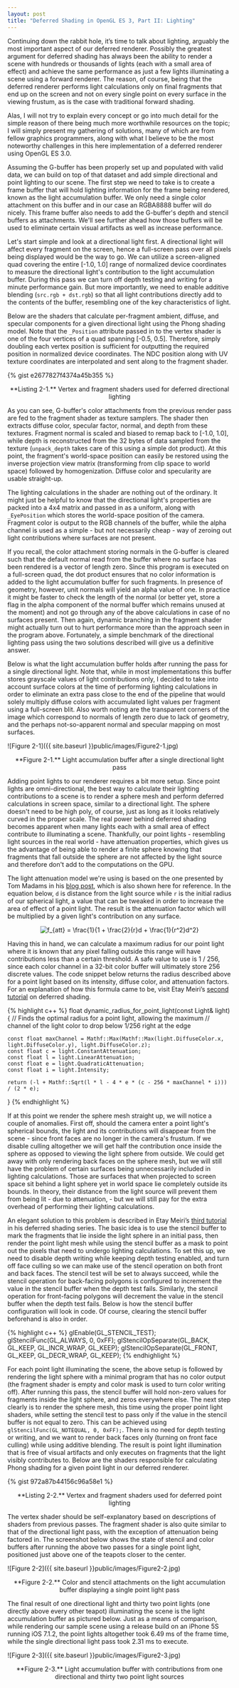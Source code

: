 ```yaml
---
layout: post
title: "Deferred Shading in OpenGL ES 3, Part II: Lighting"
---
```


Continuing down the rabbit hole, it’s time to talk about lighting, arguably the most important aspect of our deferred renderer. Possibly the greatest argument for deferred shading has always been the ability to render a scene with hundreds or thousands of lights (each with a small area of effect) and achieve the same performance as just a few lights illuminating a scene using a forward renderer. The reason, of course, being that the deferred renderer performs light calculations only on final fragments that end up on the screen and not on every single point on every surface in the viewing frustum, as is the case with traditional forward shading.

Alas, I will not try to explain every concept or go into much detail for the simple reason of there being much more worthwhile resources on the topic; I will simply present my gathering of solutions, many of which are from fellow graphics programmers, along with what I believe to be the most noteworthy challenges in this here implementation of a deferred renderer using OpenGL ES 3.0.

Assuming the G-buffer has been properly set up and populated with valid data, we can build on top of that dataset and add simple directional and point lighting to our scene. The first step we need to take is to create a frame buffer that will hold lighting information for the frame being rendered, known as the light accumulation buffer. We only need a single color attachment on this buffer and in our case an RGBA8888 buffer will do nicely. This frame buffer also needs to add the G-buffer's depth and stencil buffers as attachments. We'll see further ahead how those buffers will be used to eliminate certain visual artifacts as well as increase performance.

Let's start simple and look at a directional light first. A directional light will affect every fragment on the screen, hence a full-screen pass over all pixels being displayed would be the way to go. We can utilize a screen-aligned quad covering the entire [-1.0, 1.0] range of normalized device coordinates to measure the directional light's contribution to the light accumulation buffer. During this pass we can turn off depth testing and writing for a minute performance gain. But more importantly, we need to enable additive blending (`src.rgb + dst.rgb`) so that all light contributions directly add to the contents of the buffer, resembling one of the key characteristics of light.

Below are the shaders that calculate per-fragment ambient, diffuse, and specular components for a given directional light using the Phong shading model. Note that the `_Position` attribute passed in to the vertex shader is one of the four vertices of a quad spanning [-0.5, 0.5]. Therefore, simply doubling each vertex position is sufficient for outputting the required position in normalized device coordinates. The NDC position along with UV texture coordinates are interpolated and sent along to the fragment shader.

{% gist e2677827f4374a45b355 %}
<center>**Listing 2-1.** Vertex and fragment shaders used for deferred directional lighting</center>

As you can see, G-buffer's color attachments from the previous render pass are fed to the fragment shader as texture samplers. The shader then extracts diffuse color, specular factor, normal, and depth from these textures. Fragment normal is scaled and biased to remap back to [-1.0, 1.0], while depth is reconstructed from the 32 bytes of data sampled from the texture (`unpack_depth` takes care of this using a simple dot product). At this point, the fragment's world-space position can easily be restored using the inverse projection view matrix (transforming from clip space to world space) followed by homogenization. Diffuse color and specularity are usable straight-up.

The lighting calculations in the shader are nothing out of the ordinary. It might just be helpful to know that the directional light's properties are packed into a 4x4 matrix and passed in as a uniform, along with `_EyePosition` which stores the world-space position of the camera. Fragment color is output to the RGB channels of the buffer, while the alpha channel is used as a simple - but not necessarily cheap - way of zeroing out light contributions where surfaces are not present.

If you recall, the color attachment storing normals in the G-buffer is cleared such that the default normal read from the buffer where no surface has been rendered is a vector of length zero. Since this program is executed on a full-screen quad, the dot product ensures that no color information is added to the light accumulation buffer for such fragments. In presence of geometry, however, unit normals will yield an alpha value of one. In practice it might be faster to check the length of the normal (or better yet, store a flag in the alpha component of the normal buffer which remains unused at the moment) and not go through any of the above calculations in case of no surfaces present. Then again, dynamic branching in the fragment shader might actually turn out to hurt performance more than the approach seen in the program above. Fortunately, a simple benchmark of the directional lighting pass using the two solutions described will give us a definitive answer.

Below is what the light accumulation buffer holds after running the pass for a single directional light. Note that, while in most implementations this buffer stores grayscale values of light contributions only, I decided to take into account surface colors at the time of performing lighting calculations in order to eliminate an extra pass close to the end of the pipeline that would solely multiply diffuse colors with accumulated light values per fragment using a full-screen blit. Also worth noting are the transparent corners of the image which correspond to normals of length zero due to lack of geometry, and the perhaps not-so-apparent normal and specular mapping on most surfaces.

![Figure 2-1]({{ site.baseurl }}public/images/Figure2-1.jpg)
<center>**Figure 2-1.** Light accumulation buffer after a single directional light pass</center>

Adding point lights to our renderer requires a bit more setup. Since point lights are omni-directional, the best way to calculate their lighting contributions to a scene is to render a sphere mesh and perform deferred calculations in screen space, similar to a directional light. The sphere doesn't need to be high poly, of course, just as long as it looks relatively curved in the proper scale. The real power behind deferred shading becomes apparent when many lights each with a small area of effect contribute to illuminating a scene. Thankfully, our point lights - resembling light sources in the real world - have attenuation properties, which gives us the advantage of being able to render a finite sphere knowing that fragments that fall outside the sphere are not affected by the light source and therefore don't add to the computations on the GPU.

The light attenuation model we're using is based on the one presented by Tom Madams in his <a href="http://imdoingitwrong.wordpress.com/2011/01/31/light-attenuation/" target="_blank">blog post</a>, which is also shown here for reference. In the equation below, `d` is distance from the light source while `r` is the initial radius of our spherical light, a value that can be tweaked in order to increase the area of effect of a point light. The result is the attenuation factor which will be multiplied by a given light's contribution on any surface.

<center><img src="http://latex.codecogs.com/gif.latex?\dpi{150}&space;f_{att}&space;=&space;\frac{1}{1&space;&plus;&space;\frac{2}{r}d&space;&plus;&space;\frac{1}{r^2}d^2}" title="f_{att} = \frac{1}{1 + \frac{2}{r}d + \frac{1}{r^2}d^2}"/></center>

Having this in hand, we can calculate a maximum radius for our point light where it is known that any pixel falling outside this range will have contributions less than a certain threshold. A safe value to use is 1 / 256, since each color channel in a 32-bit color buffer will ultimately store 256 discrete values. The code snippet below returns the radius described above for a point light based on its intensity, diffuse color, and attenuation factors. For an explanation of how this formula came to be, visit Etay Meiri’s <a href="http://ogldev.atspace.co.uk/www/tutorial36/tutorial36.html" target="_blank">second tutorial</a> on deferred shading.

{% highlight c++ %}
float dynamic_radius_for_point_light(const Light& light)
{
    // Finds the optimal radius for a point light, allowing the maximum
    // channel of the light color to drop below 1/256 right at the edge

    const float maxChannel = Mathf::Max(Mathf::Max(light.DiffuseColor.x, light.DiffuseColor.y), light.DiffuseColor.z);
    const float c = light.ConstantAttenuation;
    const float l = light.LinearAttenuation;
    const float e = light.QuadraticAttenuation;
    const float i = light.Intensity;

    return (-l + Mathf::Sqrt(l * l - 4 * e * (c - 256 * maxChannel * i))) / (2 * e);
}
{% endhighlight %}

If at this point we render the sphere mesh straight up, we will notice a couple of anomalies. First off, should the camera enter a point light's spherical bounds, the light and its contributions will disappear from the scene - since front faces are no longer in the camera's frustum. If we disable culling altogether we will get half the contribution once inside the sphere as opposed to viewing the light sphere from outside. We could get away with only rendering back faces on the sphere mesh, but we will still have the problem of certain surfaces being unnecessarily included in lighting calculations. Those are surfaces that when projected to screen space sit behind a light sphere yet in world space lie completely outside its bounds. In theory, their distance from the light source will prevent them from being lit - due to attenuation, - but we will still pay for the extra overhead of performing their lighting calculations.

An elegant solution to this problem is described in Etay Meiri’s <a href="http://ogldev.atspace.co.uk/www/tutorial37/tutorial37.html" target="_blank">third tutorial</a> in his deferred shading series. The basic idea is to use the stencil buffer to mark the fragments that lie inside the light sphere in an initial pass, then render the point light mesh while using the stencil buffer as a mask to point out the pixels that need to undergo lighting calculations. To set this up, we need to disable depth writing while keeping depth testing enabled, and turn off face culling so we can make use of the stencil operation on both front and back faces. The stencil test will be set to always succeed, while the stencil operation for back-facing polygons is configured to increment the value in the stencil buffer when the depth test fails. Similarly, the stencil operation for front-facing polygons will decrement the value in the stencil buffer when the depth test fails. Below is how the stencil buffer configuration will look in code. Of course, clearing the stencil buffer beforehand is also in order.

{% highlight c++ %}
glEnable(GL_STENCIL_TEST);
glStencilFunc(GL_ALWAYS, 0, 0xFF);
glStencilOpSeparate(GL_BACK,  GL_KEEP, GL_INCR_WRAP, GL_KEEP);
glStencilOpSeparate(GL_FRONT, GL_KEEP, GL_DECR_WRAP, GL_KEEP);
{% endhighlight %}

For each point light illuminating the scene, the above setup is followed by rendering the light sphere with a minimal program that has no color output (the fragment shader is empty and color mask is used to turn color writing off). After running this pass, the stencil buffer will hold non-zero values for fragments inside the light sphere, and zeros everywhere else. The next step clearly is to render the sphere mesh, this time using the proper point light shaders, while setting the stencil test to pass only if the value in the stencil buffer is not equal to zero. This can be achieved using `glStencilFunc(GL_NOTEQUAL, 0, 0xFF);`. There is no need for depth testing or writing, and we want to render back faces only (turning on front face culling) while using additive blending. The result is point light illumination that is free of visual artifacts and only executes on fragments that the light visibly contributes to. Below are the shaders responsible for calculating Phong shading for a given point light in our deferred renderer.

{% gist 972a87b44156c96a58e1 %}
<center>**Listing 2-2.** Vertex and fragment shaders used for deferred point lighting</center>

The vertex shader should be self-explanatory based on descriptions of shaders from previous passes. The fragment shader is also quite similar to that of the directional light pass, with the exception of attenuation being factored in. The screenshot below shows the state of stencil and color buffers after running the above two passes for a single point light, positioned just above one of the teapots closer to the center.

![Figure 2-2]({{ site.baseurl }}public/images/Figure2-2.jpg)
<center>**Figure 2-2.** Color and stencil attachments on the light accumulation buffer displaying a single point light pass</center>

The final result of one directional light and thirty two point lights (one directly above every other teapot) illuminating the scene is the light accumulation buffer as pictured below. Just as a means of comparison, while rendering our sample scene using a release build on an iPhone 5S running iOS 7.1.2, the point lights altogether took 6.49 ms of the frame time, while the single directional light pass took 2.31 ms to execute.

![Figure 2-3]({{ site.baseurl }}public/images/Figure2-3.jpg)
<center>**Figure 2-3.** Light accumulation buffer with contributions from one directional and thirty two point light sources</center>
